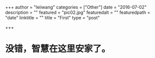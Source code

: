+++
author = "leiiwang"
categories = ["Other"]
date = "2016-07-02"
description = ""
featured = "pic02.jpg"
featuredalt = ""
featuredpath = "date"
linktitle = ""
title = "First"
type = "post"

+++
# 没错，智慧在这里安家了。
